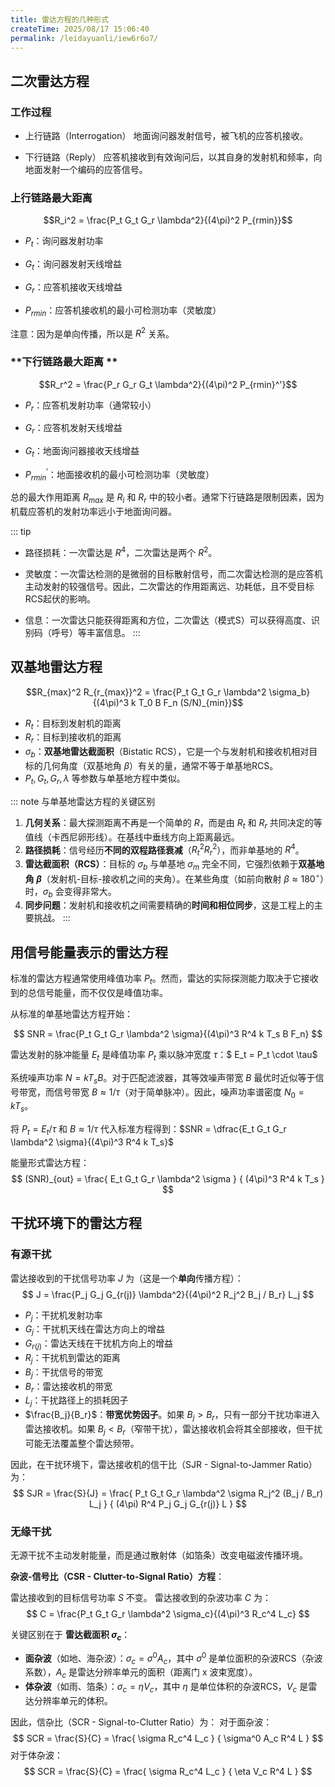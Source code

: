 ```yaml
---
title: 雷达方程的几种形式
createTime: 2025/08/17 15:06:40
permalink: /leidayuanli/iew6r6o7/
---
```

## **二次雷达方程**

### **工作过程**

* 上行链路（Interrogation）
    地面询问器发射信号，被飞机的应答机接收。

* 下行链路（Reply）
    应答机接收到有效询问后，以其自身的发射机和频率，向地面发射一个编码的应答信号。

### **上行链路最大距离**

$$R_i^2 = \frac{P_t G_t G_r \lambda^2}{(4\pi)^2 P_{rmin}}$$

* $P_t$：询问器发射功率

* $G_t$：询问器发射天线增益

* $G_r$：应答机接收天线增益

* $P_{rmin}$：应答机接收机的最小可检测功率（灵敏度）

注意：因为是单向传播，所以是 $R^2$ 关系。

### **下行链路最大距离 **

$$R_r^2 = \frac{P_r G_r G_t \lambda^2}{(4\pi)^2 P_{rmin}^'}$$

* $P_r$：应答机发射功率（通常较小）

* $G_r$：应答机发射天线增益

* $G_t$：地面询问器接收天线增益

* $P_{rmin}^'$：地面接收机的最小可检测功率（灵敏度）

总的最大作用距离 $R_{max}$ 是 $R_i$ 和 $R_r$ 中的较小者。通常下行链路是限制因素，因为机载应答机的发射功率远小于地面询问器。

::: tip
* 路径损耗：一次雷达是 $R^4$，二次雷达是两个 $R^2$。

* 灵敏度：一次雷达检测的是微弱的目标散射信号，而二次雷达检测的是应答机主动发射的较强信号。因此，二次雷达的作用距离远、功耗低，且不受目标RCS起伏的影响。

* 信息：一次雷达只能获得距离和方位，二次雷达（模式S）可以获得高度、识别码（呼号）等丰富信息。
:::

## **双基地雷达方程**

$$R_{max}^2 R_{r_{max}}^2 = \frac{P_t G_t G_r \lambda^2 \sigma_b}{(4\pi)^3 k T_0 B F_n (S/N)_{min}}$$

*   $R_t$：目标到发射机的距离
*   $R_r$：目标到接收机的距离
*   $\sigma_b$：**双基地雷达截面积**（Bistatic RCS），它是一个与发射机和接收机相对目标的几何角度（双基地角 $\beta$）有关的量，通常不等于单基地RCS。
*   $P_t, G_t, G_r, \lambda$ 等参数与单基地方程中类似。

::: note 与单基地雷达方程的关键区别
1.  **几何关系**：最大探测距离不再是一个简单的 $R$，而是由 $R_t$ 和 $R_r$ 共同决定的等值线（卡西尼卵形线）。在基线中垂线方向上距离最远。
2.  **路径损耗**：信号经历**不同的双程路径衰减**（$R_t^2 R_r^2$），而非单基地的 $R^4$。
3.  **雷达截面积（RCS）**：目标的 $\sigma_b$ 与单基地 $\sigma_m$ 完全不同，它强烈依赖于**双基地角 $\beta$**（发射机-目标-接收机之间的夹角）。在某些角度（如前向散射 $\beta \approx 180^\circ$）时，$\sigma_b$ 会变得非常大。
4.  **同步问题**：发射机和接收机之间需要精确的**时间和相位同步**，这是工程上的主要挑战。
:::

##  **用信号能量表示的雷达方程**

标准的雷达方程通常使用峰值功率 $P_t$。然而，雷达的实际探测能力取决于它接收到的总信号能量，而不仅仅是峰值功率。

从标准的单基地雷达方程开始：

$$
SNR = \frac{P_t G_t G_r \lambda^2 \sigma}{(4\pi)^3 R^4 k T_s B F_n}
$$

雷达发射的脉冲能量 $E_t$ 是峰值功率 $P_t$ 乘以脉冲宽度 $\tau$：$ E_t = P_t \cdot \tau$

系统噪声功率 $N = k T_s B$。对于匹配滤波器，其等效噪声带宽 $B$ 最优时近似等于信号带宽，而信号带宽 $B \approx 1/\tau$（对于简单脉冲）。因此，噪声功率谱密度 $N_0 = k T_s$。

将 $P_t = E_t / \tau$ 和 $B \approx 1/\tau$ 代入标准方程得到：$SNR = \dfrac{E_t G_t G_r \lambda^2 \sigma}{(4\pi)^3 R^4 k T_s}$

能量形式雷达方程：
$$
(SNR)_{out} = \frac{ E_t  G_t  G_r  \lambda^2  \sigma } { (4\pi)^3  R^4  k  T_s } 
$$

## **干扰环境下的雷达方程**

### **有源干扰**

雷达接收到的干扰信号功率 $J$ 为（这是一个**单向**传播方程）：
$$ J = \frac{P_j G_j G_{r(j)} \lambda^2}{(4\pi)^2 R_j^2 B_j / B_r} L_j $$

*   $P_j$：干扰机发射功率
*   $G_j$：干扰机天线在雷达方向上的增益
*   $G_{r(j)}$：雷达天线在干扰机方向上的增益
*   $R_j$：干扰机到雷达的距离
*   $B_j$：干扰信号的带宽
*   $B_r$：雷达接收机的带宽
*   $L_j$：干扰路径上的损耗因子
*   $\frac{B_j}{B_r}$：**带宽优势因子**。如果 $B_j > B_r$，只有一部分干扰功率进入雷达接收机。如果 $B_j < B_r$（窄带干扰），雷达接收机会将其全部接收，但干扰可能无法覆盖整个雷达频带。

因此，在干扰环境下，雷达接收机的信干比（SJR - Signal-to-Jammer Ratio）为：
$$
SJR = \frac{S}{J} = \frac{ P_t  G_t  G_r  \lambda^2  \sigma  R_j^2  (B_j / B_r)  L_j } { (4\pi)  R^4  P_j  G_j  G_{r(j)}  L } 
$$

### **无缘干扰**

无源干扰不主动发射能量，而是通过散射体（如箔条）改变电磁波传播环境。

**杂波-信号比（CSR - Clutter-to-Signal Ratio）方程**：

雷达接收到的目标信号功率 $S$ 不变。
雷达接收到的杂波功率 $C$ 为：
$$ C = \frac{P_t G_t G_r \lambda^2 \sigma_c}{(4\pi)^3 R_c^4 L_c} $$

关键区别在于 **雷达截面积 $\sigma_c$**：
*   **面杂波**（如地、海杂波）：$\sigma_c = \sigma^0 A_c$，其中 $\sigma^0$ 是单位面积的杂波RCS（杂波系数），$A_c$ 是雷达分辨率单元的面积（距离门 x 波束宽度）。
*   **体杂波**（如雨、箔条）：$\sigma_c = \eta V_c$，其中 $\eta$ 是单位体积的杂波RCS，$V_c$ 是雷达分辨率单元的体积。

因此，信杂比（SCR - Signal-to-Clutter Ratio）为：
对于面杂波：
$$
SCR = \frac{S}{C} = \frac{ \sigma  R_c^4  L_c } { \sigma^0  A_c  R^4  L } 
$$
对于体杂波：
$$
SCR = \frac{S}{C} = \frac{ \sigma  R_c^4  L_c } { \eta  V_c  R^4  L } 
$$
